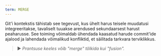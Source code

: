 ```yaml
---
term: MERGE
---
```


Git'i kontekstis tähistab see tegevust, kus ühelt harus teisele muudatusi integreeritakse, tavaliselt tuuakse arendused sekundaarsest harust peaharusse. See toiming võimaldab ühendada kaasatud harude commit'ide ajalood ja lahendada võimalikud konfliktid, et säilitada tarkvara terviklikkus.

> ► *Prantsuse keeles võib "merge" tõlkida kui "fusion".*